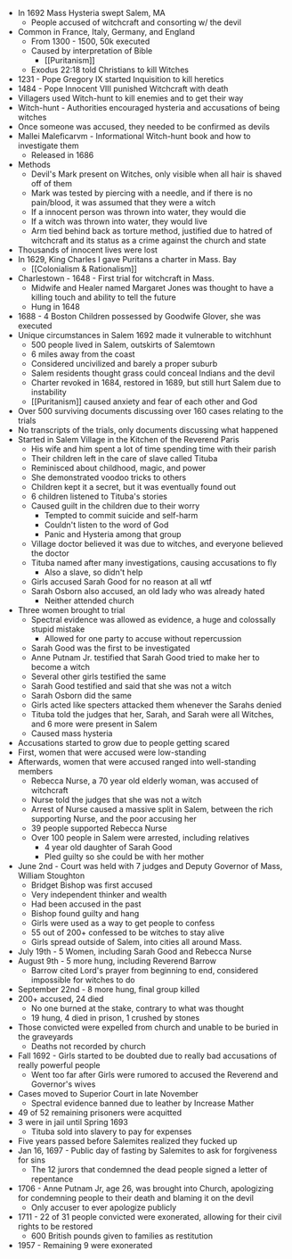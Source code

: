 * In 1692 Mass Hysteria swept Salem, MA
	* People accused of witchcraft and consorting w/ the devil
* Common in France, Italy, Germany, and England
	* From 1300 - 1500, 50k executed
	* Caused by interpretation of Bible
		* [[Puritanism]]
	* Exodus 22:18 told Christians to kill Witches
* 1231 - Pope Gregory IX started Inquisition to kill heretics
* 1484 - Pope Innocent VIII punished Witchcraft with death
* Villagers used Witch-hunt to kill enemies and to get their way
* Witch-hunt - Authorities encouraged hysteria and accusations of being witches
* Once someone was accused, they needed to be confirmed as devils
* Mallei Maleficarvm - Informational Witch-hunt book and how to investigate them
	* Released in 1686
* Methods
	* Devil's Mark present on Witches, only visible when all hair is shaved off of them
	* Mark was tested by piercing with a needle, and if there is no pain/blood, it was assumed that they were a witch
	* If a innocent person was thrown into water, they would die
	* If a witch was thrown into water, they would live
	* Arm tied behind back as torture method, justified due to hatred of witchcraft and its status as a crime against the church and state
* Thousands of innocent lives were lost
* In 1629, King Charles I gave Puritans a charter in Mass. Bay
	* [[Colonialism & Rationalism]]
* Charlestown - 1648 - First trial for witchcraft in Mass.
	* Midwife and Healer named Margaret Jones was thought to have a killing touch and ability to tell the future
	* Hung in 1648
* 1688 - 4 Boston Children possessed by Goodwife Glover, she was executed
* Unique circumstances in Salem 1692 made it vulnerable to witchhunt
	* 500 people lived in Salem, outskirts of Salemtown
	* 6 miles away from the coast
	* Considered uncivilized and barely a proper suburb
	* Salem residents thought grass could conceal Indians and the devil
	* Charter revoked in 1684, restored in 1689, but still hurt Salem due to instability
	* [[Puritanism]] caused anxiety and fear of each other and God
* Over 500 surviving documents discussing over 160 cases relating to the trials
* No transcripts of the trials, only documents discussing what happened
* Started in Salem Village in the Kitchen of the Reverend Paris
	* His wife and him spent a lot of time spending time with their parish
	* Their children left in the care of slave called Tituba
	* Reminisced about childhood, magic, and power
	* She demonstrated voodoo tricks to others
	* Children kept it a secret, but it was eventually found out
	* 6 children listened to Tituba's stories
	* Caused guilt in the children due to their worry
		* Tempted to commit suicide and self-harm
		* Couldn't listen to the word of God
		* Panic and Hysteria among that group
	* Village doctor believed it was due to witches, and everyone believed the doctor
	* Tituba named after many investigations, causing accusations to fly
		* Also a slave, so didn't help
	* Girls accused Sarah Good for no reason at all wtf
	* Sarah Osborn also accused, an old lady who was already hated
		* Neither attended church
* Three women brought to trial
	* Spectral evidence was allowed as evidence, a huge and colossally stupid mistake
		* Allowed for one party to accuse without repercussion
	* Sarah Good was the first to be investigated
	* Anne Putnam Jr. testified that Sarah Good tried to make her to become a witch
	* Several other girls testified the same
	* Sarah Good testified and said that she was not a witch
	* Sarah Osborn did the same
	* Girls acted like specters attacked them whenever the Sarahs denied
	* Tituba told the judges that her, Sarah, and Sarah were all Witches, and 6 more were present in Salem
	* Caused mass hysteria
* Accusations started to grow due to people getting scared
* First, women that were accused were low-standing
* Afterwards, women that were accused ranged into well-standing members
	* Rebecca Nurse, a 70 year old elderly woman, was accused of witchcraft
	* Nurse told the judges that she was not a witch
	* Arrest of Nurse caused a massive split in Salem, between the rich supporting Nurse, and the poor accusing her
	* 39 people supported Rebecca Nurse
	* Over 100 people in Salem were arrested, including relatives
		* 4 year old daughter of Sarah Good
		* Pled guilty so she could be with her mother
* June 2nd - Court was held with 7 judges and Deputy Governor of Mass, William Stoughton
	* Bridget Bishop was first accused
	* Very independent thinker and wealth
	* Had been accused in the past
	* Bishop found guilty and hang
	* Girls were used as a way to get people to confess
	* 55 out of 200+ confessed to be witches to stay alive
	* Girls spread outside of Salem, into cities all around Mass.
* July 19th - 5 Women, including Sarah Good and Rebecca Nurse
* August 9th - 5 more hung, including Reverend Barrow
	* Barrow cited Lord's prayer from beginning to end, considered impossible for witches to do
* September 22nd - 8 more hung, final group killed
* 200+ accused, 24 died
	* No one burned at the stake, contrary to what was thought
	* 19 hung, 4 died in prison, 1 crushed by stones
* Those convicted were expelled from church and unable to be buried in the graveyards
	* Deaths not recorded by church
* Fall 1692 - Girls started to be doubted due to really bad accusations of really powerful people
	* Went too far after Girls were rumored to  accused the Reverend and Governor's wives
* Cases moved to Superior Court in late November
	* Spectral evidence banned due to leather by Increase Mather
* 49 of 52 remaining prisoners were acquitted
* 3 were in jail until Spring 1693
	* Tituba sold into slavery to pay for expenses
* Five years passed before Salemites realized they fucked up
* Jan 16, 1697 - Public day of fasting by Salemites to ask for forgiveness for sins
	* The 12 jurors that condemned the dead people signed a letter of repentance
* 1706 - Anne Putnam Jr, age 26, was brought into Church, apologizing for condemning people to their death and blaming it on the devil
	* Only accuser to ever apologize publicly
* 1711 - 22 of 31 people convicted were exonerated, allowing for their civil rights to be restored
	* 600 British pounds given to families as restitution
* 1957 - Remaining 9 were exonerated